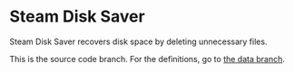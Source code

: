 Steam Disk Saver
================

Steam Disk Saver recovers disk space by deleting unnecessary files.



This is the source code branch. For the definitions, go to [the data branch](https://github.com/zr40/steamdisksaver/tree/data).
